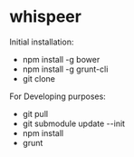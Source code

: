 whispeer
========

Initial installation:

* npm install -g bower
* npm install -g grunt-cli
* git clone <repo-url>

For Developing purposes:

* git pull
* git submodule update --init
* npm install
* grunt

